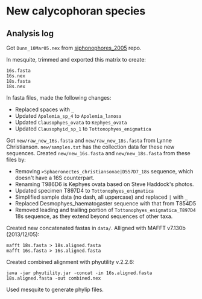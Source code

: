 # New calycophoran species

## Analysis log

Got `Dunn_10Mar05.nex` from [siphonophores_2005](https://bitbucket.org/caseywdunn/siphonophores_2005/src/df0b416a8cd136e77d5a2195b0065d73ef04656b/Dunn_10Mar05.nex) repo.

In mesquite, trimmed and exported this matrix to create:

    16s.fasta
    16s.nex
    18s.fasta
    18s.nex

In fasta files, made the following changes:

- Replaced spaces with `_`
- Updated `Apolemia_sp_4` to `Apolemia_lanosa`
- Updated `Clausophyes_ovata` to `Kephyes_ovata`
- Updated `Clausophyid_sp_1` to `Tottonophyes_enigmatica`


Got `new/raw_new_16s.fasta` and `new/raw_new_18s.fasta` from Lynne Christianson. `new/samples.txt` has the collection data for these new sequences. Created `new/new_16s.fasta` and `new/new_18s.fasta` from these files by:

- Removing `>Sphaeronectes_christiansonae|D557D7_18s` sequence, which doesn't have a 16S counterpart.
- Renaming T986D6 is Kephyes ovata based on Steve Haddock's photos.
- Updated specimen T897D4 to `Tottonophyes_enigmatica`
- Simplified sample data (no dash, all uppercase) and replaced `|` with `_`
- Replaced Desmophyes_haematogaster sequence with that from T854D5
- Removed leading and trailing portion of `Tottonophyes_enigmatica_T897D4` 18s sequence, as they extend beyond sequences of other taxa.

Created new concatenated fastas in `data/`. Alligned with MAFFT v7.130b (2013/12/05):

    mafft 18s.fasta > 18s.aligned.fasta
    mafft 16s.fasta > 16s.aligned.fasta 

Created combined alignment with phyutility v.2.2.6:

    java -jar phyutility.jar -concat -in 16s.aligned.fasta 18s.aligned.fasta -out combined.nex

Used mesquite to generate phylip files.